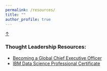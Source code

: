 ```yaml
---
permalink: /resources/
title: ""
author_profile: true
---
```

<!-- Back-to-Top -->
<a class="top-link hide" href="#">↑</a>
<a name="top"></a>

### Thought Leadership Resources:
* [Becoming a Global Chief Executive Officer](https://www.amazon.com/Becoming-Global-Security-Executive-Officer-ebook/dp/B016RUOC7S "Book")
* [IBM Data Science Professional Certificate](https://www.coursera.org/professional-certificates/ibm-data-science?utm_medium=sem&utm_source=gg&utm_campaign=B2C_NAMER_ibm-data-science_ibm_FTCOF_professional-certificates_country-US-country-CA&campaignid=1876641588&adgroupid=70740725700&device=c&keyword=ibm%20data%20science%20professional%20certificate&matchtype=b&network=g&devicemodel=&adposition=&creativeid=347445112274&hide_mobile_promo&gad_source=1&gclid=EAIaIQobChMInfmXqNOihwMVbjIIBR3hDwATEAAYASAAEgI3FPD_BwE#outcomes 'Course Link')
